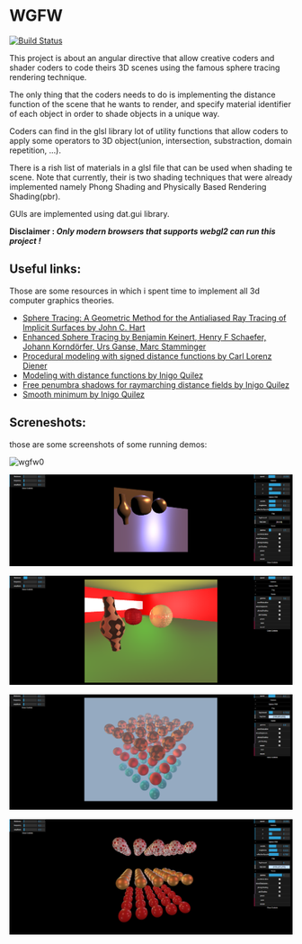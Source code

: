# WGFW

[![Build Status](https://travis-ci.org/sh0derun/WGFW.svg?branch=master)](https://travis-ci.org/sh0derun/WGFW)

This project is about an angular directive that allow creative coders and shader coders to code theirs 3D scenes using the famous sphere tracing rendering technique. 

The only thing that the coders needs to do is implementing the distance function of the scene that he wants to render, and specify material identifier of each object in order to shade objects in a unique way.

Coders can find in the glsl library lot of utility functions that allow coders to apply some operators to 3D object(union, intersection, substraction, domain repetition, ...).

There is a rish list of materials in a glsl file that can be used when shading te scene. Note that currently, their is two shading techniques that were already implemented namely Phong Shading and Physically Based Rendering Shading(pbr).

GUIs are implemented using dat.gui library.

**Disclaimer : _Only modern browsers that supports webgl2 can run this project !_**

## Useful links:
Those are some resources in which i spent time to implement all 3d computer graphics theories.
* [Sphere Tracing: A Geometric Method for the Antialiased Ray Tracing of Implicit Surfaces by John C. Hart](http://mathinfo.univ-reims.fr/IMG/pdf/hart94sphere.pdf)
* [Enhanced Sphere Tracing by Benjamin Keinert, Henry F Schaefer, Johann Korndörfer, Urs Ganse, Marc Stamminger](https://pdfs.semanticscholar.org/4c9b/d91bd044980f5746d623315be5285cc799c9.pdf)
* [Procedural modeling with signed distance functions by  Carl Lorenz Diener](http://aka-san.halcy.de/thesis.pdf)
* [Modeling with distance functions by Inigo Quilez](http://www.iquilezles.org/www/articles/distfunctions/distfunctions.htm)
* [Free penumbra shadows for raymarching distance fields by Inigo Quilez](http://www.iquilezles.org/www/articles/rmshadows/rmshadows.htm)
* [Smooth minimum by Inigo Quilez](http://www.iquilezles.org/www/articles/smin/smin.htm)

## Screneshots:
those are some screenshots of some running demos:

![wgfw0](images/virusshader.gif)

![wgfw1](images/wgfw1.PNG)

![wgfw2](images/wgfw2.PNG)

![wgfw3](images/wgfw3.PNG)

![wgfw3](images/wgfw4.PNG)
